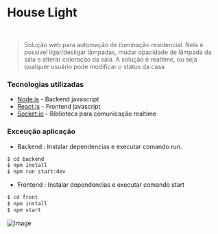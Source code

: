 # House Light


&nbsp;
> Solução web para automação de iluminação residencial. Nela é possível ligar/desligar
> lâmpadas, mudar opacidade de lâmpada da sala e alterar coloração da sala. A solução é realtime, ou seja  qualquer usuário pode modificar o status da casa


### Tecnologias utilizadas


* [Node.js](https://nodejs.org/) - Backend javascript
* [React.js](https://pt-br.reactjs.org/) - Frontend javascript
* [Socket.io](https://socket.io/) - Biblioteca para comunicação realtime


### Exceução aplicação

 - Backend : Instalar dependencias e executar comando run.

```sh
$ cd backend
$ npm install 
$ npm run start:dev
```


 - Frontend : Instalar dependencias e executar comando start
```sh
$ cd front
$ npm install 
$ npm start
```

![image](https://user-images.githubusercontent.com/22485428/166707666-74d0bac6-e0b9-4f71-a5b1-f97445b9aa46.png)

